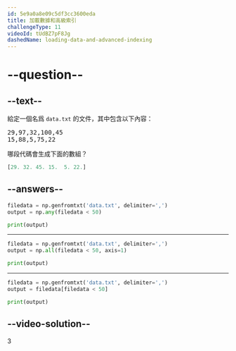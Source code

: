 ```yaml
---
id: 5e9a0a8e09c5df3cc3600eda
title: 加載數據和高級索引
challengeType: 11
videoId: tUdBZ7pF8Jg
dashedName: loading-data-and-advanced-indexing
---
```


# --question--

## --text--

給定一個名爲 `data.txt` 的文件，其中包含以下內容：

<pre>
29,97,32,100,45
15,88,5,75,22
</pre>

哪段代碼會生成下面的數組？

```py
[29. 32. 45. 15.  5. 22.]
```

## --answers--

```py
filedata = np.genfromtxt('data.txt', delimiter=',')
output = np.any(filedata < 50)

print(output)
```

---

```py
filedata = np.genfromtxt('data.txt', delimiter=',')
output = np.all(filedata < 50, axis=1)

print(output)
```

---

```py
filedata = np.genfromtxt('data.txt', delimiter=',')
output = filedata[filedata < 50]

print(output)
```

## --video-solution--

3
